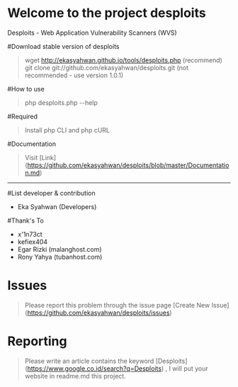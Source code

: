 # Welcome to the project desploits
Desploits - Web Application Vulnerability Scanners (WVS)

#Download stable version of desploits
> wget http://ekasyahwan.github.io/tools/desploits.php (recommend)
> git clone git://github.com/ekasyahwan/desploits.git (not recommended - use version 1.0.1)

#How to use
> php desploits.php --help

#Required
> Install php CLI and php cURL

#Documentation
> Visit [Link] (https://github.com/ekasyahwan/desploits/blob/master/Documentation.md)
 ------------------------------------------------------------------------------

#List developer & contribution
+ Eka Syahwan (Developers)

#Thank's To
+ x'1n73ct
+ kefiex404
+ Egar Rizki (malanghost.com)
+ Rony Yahya (tubanhost.com)

# Issues 
> Please report this problem through the issue page [Create New Issue] (https://github.com/ekasyahwan/desploits/issues)

# Reporting
> Please write an article contains the keyword [Desploits] (https://www.google.co.id/search?q=Desploits) , I will put your website in readme.md this project.

